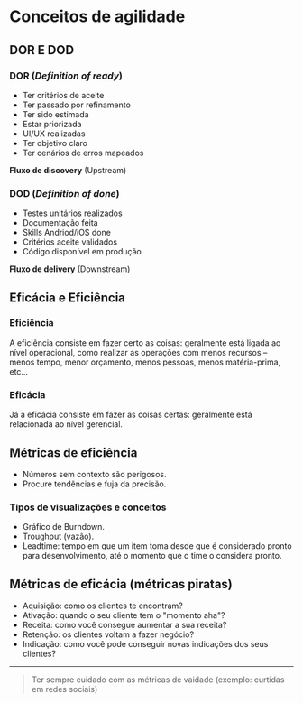 # Conceitos de agilidade

## DOR E DOD

### **DOR** (*Definition of ready*)
- Ter critérios de aceite
- Ter passado por refinamento
- Ter sido estimada
- Estar priorizada
- UI/UX realizadas
- Ter objetivo claro
- Ter cenários de erros mapeados

**Fluxo de discovery** (Upstream)

### **DOD** (*Definition of done*)
- Testes unitários realizados
- Documentação feita
- Skills Andriod/iOS done
- Critérios aceite validados
- Código disponível em produção

**Fluxo de delivery** (Downstream)

## Eficácia e Eficiência 

### **Eficiência**
A eficiência consiste em fazer certo as coisas: geralmente está ligada ao nível operacional, como realizar as operações com menos recursos – menos tempo, menor orçamento, menos pessoas, menos matéria-prima, etc…

### **Eficácia**
Já a eficácia consiste em fazer as coisas certas: geralmente está relacionada ao nível gerencial.

## Métricas de eficiência

- Números sem contexto são perigosos.
- Procure tendências e fuja da precisão.

### Tipos de visualizações e conceitos

- Gráfico de Burndown.
- Troughput (vazão).
- Leadtime: tempo em que um item toma desde que é considerado pronto para desenvolvimento, até o momento que o time o considera pronto.

## Métricas de eficácia (métricas piratas)

- Aquisição: como os clientes te encontram?
- Ativação: quando o seu cliente tem o "momento aha"?
- Receita: como você consegue aumentar a sua receita?
- Retenção: os clientes voltam a fazer negócio?
- Indicação: como você pode conseguir novas indicações dos seus clientes?

---
> Ter sempre cuidado com as métricas de vaidade (exemplo: curtidas em redes sociais)



